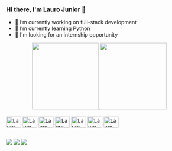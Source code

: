 ### Hi there, I'm Lauro Junior 👋

- 🔭 I’m currently working on full-stack development
- 🌱 I’m currently learning Python
- 💼 I'm looking for an internship opportunity

<div align="center">
  <a href="https://github.com/JuniorLauro">
  <img height="180em" src="https://github-readme-stats.vercel.app/api?username=JuniorLauro&show_icons=true&theme=dracula&include_all_commits=true&count_private=true"/>
  <img height="180em" src="https://github-readme-stats.vercel.app/api/top-langs/?username=JuniorLauro&layout=compact&langs_count=7&theme=dracula"/>
</div>

<div style="display: inline_block"><br>
  <img align="center" alt="Lauro-Java" height="30" width="40" src="https://cdn.jsdelivr.net/gh/devicons/devicon/icons/java/java-original.svg" />
  <img align="center" alt="Lauro-Processing" height="30" width="40" src="https://cdn.jsdelivr.net/gh/devicons/devicon/icons/processing/processing-plain.svg" />
  <img align="center" alt="Lauro-Arduino" height="30" width="40" src="https://cdn.jsdelivr.net/gh/devicons/devicon/icons/arduino/arduino-original-wordmark.svg" />
  <img align="center" alt="Lauro-C" height="30" width="40" src="https://cdn.jsdelivr.net/gh/devicons/devicon/icons/c/c-original.svg" />
  <img align="center" alt="Lauro-Python" height="30" width="40" src="https://cdn.jsdelivr.net/gh/devicons/devicon/icons/python/python-original.svg" />
  <img align="center" alt="Lauro-MatLab" height="30" width="40" src="https://cdn.jsdelivr.net/gh/devicons/devicon/icons/matlab/matlab-original.svg" />
  <img align="center" alt="Lauro-Html" height="30" width="40" src="https://cdn.jsdelivr.net/gh/devicons/devicon/icons/html5/html5-original.svg" />
  
</div>
  
##
  
<div> 
  <a href = "mailto:lauro.jr199@gmail.com"><img src="https://img.shields.io/badge/Gmail-D14836?style=for-the-badge&logo=gmail&logoColor=white" target="_blank"></a>
  <a href="https://www.linkedin.com/in/lauro-larangeira-118761203/" target="_blank"><img src="https://img.shields.io/badge/-LinkedIn-%230077B5?style=for-the-badge&logo=linkedin&logoColor=white" target="_blank"></a>
  <a href="https://wa.me/5519991943820" target="_blank"><img src="https://img.shields.io/badge/WhatsApp-25D366?style=for-the-badge&logo=whatsapp&logoColor=white" target="_blank"></a>
</div>
